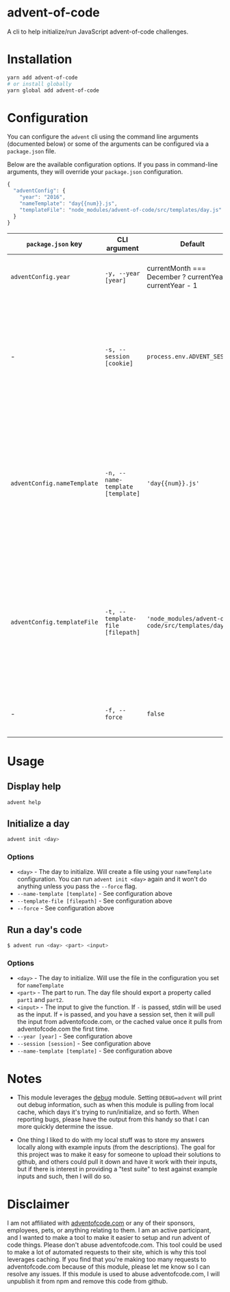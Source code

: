 # advent-of-code

A cli to help initialize/run JavaScript advent-of-code challenges.

# Installation

```sh
yarn add advent-of-code
# or install globally
yarn global add advent-of-code
```

# Configuration

You can configure the `advent` cli using the command line arguments (documented
below) or some of the arguments can be configured via a `package.json` file.

Below are the available configuration options. If you pass in command-line
arguments, they will override your `package.json` configuration.

```js
{
  "adventConfig": {
    "year": "2016",
    "nameTemplate": "day{{num}}.js",
    "templateFile": "node_modules/advent-of-code/src/templates/day.js"
  }
}
```

| `package.json` key          | CLI argument                     | Default                                                   | Description |
| --------------------------- | -------------------------------- | --------------------------------------------------------- | ----------- |
| `adventConfig.year`         | `-y, --year [year]`              | currentMonth === December ? currentYear : currentYear - 1 | When pulling input from adventofcode.com, this year will be used. |
| -                           | `-s, --session [cookie]`         | `process.env.ADVENT_SESSION`                              | The session cookie to use when making requests to adventofcode.com. You can get this by logging into adventofcode.com and inspecting the request in your devtools and see what your cookie value is. Should start with `session=`. |
| `adventConfig.nameTemplate` | `-n, --name-template [template]` | `'day{{num}}.js'`                                         | The filename template to use when running and creating new day files. Wherever `{{num}}` is in the string, it will be replaced with a two digit (leading `0`s) representation of the number will be input. So if the day is `1`, using the default template, the filename will be `day01.js`. |
| `adventConfig.templateFile` | `-t, --template-file [filepath]` | `'node_modules/advent-of-code/src/templates/day.js'`      | The template file to use when initializing a new day file. It is recommended that you have your own that fits your style. The only requirement is that you export 2 functions: `exports.part1` and `exports.part2`, or just `module.exports = { part1, part2 }`. |
| -                           | `-f, --force`                    | `false`                                                   | A flag used if you want to override an existing file with the template when calling `advent init` |


# Usage

## Display help

```sh
advent help
```

## Initialize a day

```sh
advent init <day>
```

### Options

- `<day>` - The day to initialize. Will create a file using your `nameTemplate`
  configuration. You can run `advent init <day>` again and it won't do anything
  unless you pass the `--force` flag.
- `--name-template [template]` - See configuration above
- `--template-file [filepath]` - See configuration above
- `--force` - See configuration above

## Run a day's code

```sh
$ advent run <day> <part> <input>
```

### Options

- `<day>` - The day to initialize. Will use the file in the configuration you
  set for `nameTemplate`
- `<part>` - The part to run. The day file should export a property called
  `part1` and `part2`.
- `<input>` - The input to give the function. If `-` is passed, stdin will be
  used as the input. If `+` is passed, and you have a session set, then it will
  pull the input from adventofcode.com, or the cached value once it pulls from
  adventofcode.com the first time.
- `--year [year]` - See configuration above
- `--session [session]` - See configuration above
- `--name-template [template]` - See configuration above

# Notes

- This module leverages the [debug](https://www.npmjs.com/package/debug) module.
  Setting `DEBUG=advent` will print out debug information, such as when this
  module is pulling from local cache, which days it's trying to run/initialize,
  and so forth. When reporting bugs, please have the output from this handy so
  that I can more quickly determine the issue.

- One thing I liked to do with my local stuff was to store my answers locally
  along with example inputs (from the descriptions). The goal for this project
  was to make it easy for someone to upload their solutions to github, and
  others could pull it down and have it work with their inputs, but if there is
  interest in providing a "test suite" to test against example inputs and such,
  then I will do so.

# Disclaimer

I am not affiliated with [adventofcode.com](http://adventofcode.com) or any of
their sponsors, employees, pets, or anything relating to them. I am an active
participant, and I wanted to make a tool to make it easier to setup and run
advent of code things. Please don't abuse adventofcode.com. This tool could be
used to make a lot of automated requests to their site, which is why this tool
leverages caching. If you find that you're making too many requests to
adventofcode.com because of this module, please let me know so I can resolve any
issues. If this module is used to abuse adventofcode.com, I will unpublish it
from npm and remove this code from github.
